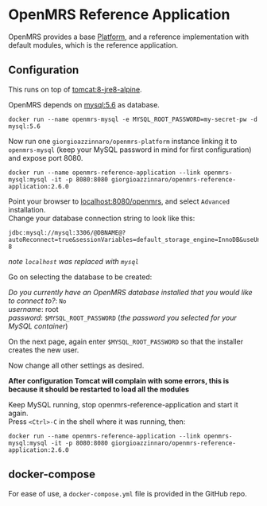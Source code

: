 # OpenMRS Reference Application

OpenMRS provides a base [Platform](https://github.com/giorgioazzinnaro/docker-openmrs-platform), and a reference implementation with default modules, which is the reference application.

## Configuration

This runs on top of [tomcat:8-jre8-alpine](https://hub.docker.com/_/tomcat/).

OpenMRS depends on [mysql:5.6](https://hub.docker.com/_/mysql/) as database.

```
docker run --name openmrs-mysql -e MYSQL_ROOT_PASSWORD=my-secret-pw -d mysql:5.6
```

Now run one `giorgioazzinnaro/openmrs-platform` instance linking it to `openmrs-mysql` (keep your MySQL password in mind for first configuration) and expose port 8080.

```
docker run --name openmrs-reference-application --link openmrs-mysql:mysql -it -p 8080:8080 giorgioazzinnaro/openmrs-reference-application:2.6.0
```

Point your browser to [localhost:8080/openmrs](http://localhost:8080/openmrs), and select `Advanced` installation.  
Change your database connection string to look like this:

```
jdbc:mysql://mysql:3306/@DBNAME@?autoReconnect=true&sessionVariables=default_storage_engine=InnoDB&useUnicode=true&characterEncoding=UTF-8
```
*note `localhost` was replaced with `mysql`*

Go on selecting the database to be created:

*Do you currently have an OpenMRS database installed that you would like to connect to?*: `No`  
*username*: root  
*password*: `$MYSQL_ROOT_PASSWORD` (*the password you selected for your MySQL container*)

On the next page, again enter `$MYSQL_ROOT_PASSWORD` so that the installer creates the new user.

Now change all other settings as desired.

**After configuration Tomcat will complain with some errors, this is because it should be restarted to load all the modules**

Keep MySQL running, stop openmrs-reference-application and start it again.  
Press `<Ctrl>-C` in the shell where it was running, then:

```
docker run --name openmrs-reference-application --link openmrs-mysql:mysql -it -p 8080:8080 giorgioazzinnaro/openmrs-reference-application:2.6.0
```


## docker-compose

For ease of use, a `docker-compose.yml` file is provided in the GitHub repo.
